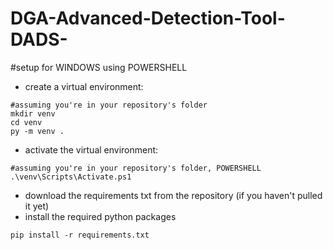 # DGA-Advanced-Detection-Tool-DADS-


#setup for WINDOWS using POWERSHELL
- create a virtual environment:
```
#assuming you're in your repository's folder
mkdir venv
cd venv
py -m venv .
```

- activate the virtual environment:
```
#assuming you're in your repository's folder, POWERSHELL
.\venv\Scripts\Activate.ps1
```

- download the requirements txt from the repository (if you haven't pulled it yet)
- install the required python packages
```
pip install -r requirements.txt
```
